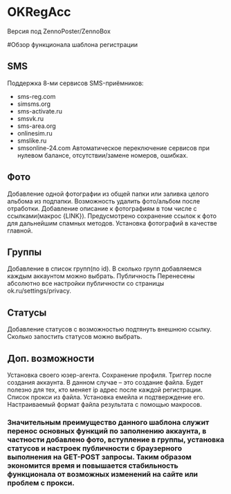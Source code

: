 # OKRegAcc
Версия под ZennoPoster/ZennoBox

#Обзор функционала шаблона регистрации

## SMS
Поддержка 8-ми сервисов SMS-приёмников:
* sms-reg.com
* simsms.org
* sms-activate.ru
* smsvk.ru
* sms-area.org
* onlinesim.ru
* smslike.ru
* smsonline-24.com
Автоматическое переключение сервисов при нулевом балансе, отсутствии/замене номеров, ошибках.

## Фото
Добавление одной фотографии из общей папки или заливка целого альбома из подпапки. 
Возможность удалить фото/альбом после отработки.
Добавление описание к фотографиям в том числе с ссылками(макрос {LINK}). Предусмотрено сохранение ссылок к фото для дальнейшим спамных методов.
Установка фотографий в качестве главной.

## Группы
Добавление в список групп(по id). В сколько групп добавляемся каждым аккаунтом можно выбрать.
Публичность
Перенесены абсолютно все настройки публичности со страницы ok.ru/settings/privacy. 

## Статусы
Добавление статусов с возможностью подтянуть внешнюю ссылку. Сколько запостить статусов можно выбрать.

## Доп. возможности
Установка своего юзер-агента.
Сохранение профиля.
Триггер после создания аккаунта. В данном случае – это создание файла. Будет полезно для тех, кто меняет ip адрес после каждой регистрации.
Список прокси из файла.
Установка емейла и подтверждение его.
Настраиваемый формат файла результата с помощью макросов.

### Значительным преимущество данного шаблона служит перенос основных функций по заполнению аккаунта, в частности добавлено фото, вступление в группы, установка статусов и настроек публичности с браузерного выполнения на GET-POST запросы. Таким образом экономится время и повышается стабильность функционала от возможных изменений на сайте или проблем с прокси.
